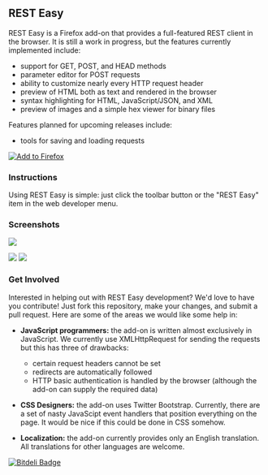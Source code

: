 ## REST Easy

REST Easy is a Firefox add-on that provides a full-featured REST client in the browser.
It is still a work in progress, but the features currently implemented include:

 - support for GET, POST, and HEAD methods
 - parameter editor for POST requests
 - ability to customize nearly every HTTP request header
 - preview of HTML both as text and rendered in the browser
 - syntax highlighting for HTML, JavaScript/JSON, and XML
 - preview of images and a simple hex viewer for binary files

Features planned for upcoming releases include:

 - tools for saving and loading requests

[![Add to Firefox](http://i.stack.imgur.com/JE1T5.png)](https://addons.mozilla.org/en-US/firefox/addon/rest-easy/)

### Instructions

Using REST Easy is simple: just click the toolbar button or the "REST Easy" item in the web developer menu.

### Screenshots

[![](http://i.stack.imgur.com/yADPd.png)](http://i.stack.imgur.com/Ad3Uf.png)

[![](http://i.stack.imgur.com/W8EU5.png)](http://i.stack.imgur.com/iZUX3.png)
[![](http://i.stack.imgur.com/ZVsox.png)](http://i.stack.imgur.com/o127F.png)


### Get Involved

Interested in helping out with REST Easy development?
We'd love to have you contribute!
Just fork this repository, make your changes, and submit a pull request.
Here are some of the areas we would like some help in:

 - **JavaScript programmers:** the add-on is written almost exclusively in JavaScript.
   We currently use XMLHttpRequest for sending the requests but this has three of drawbacks:

    - certain request headers cannot be set
    - redirects are automatically followed
    - HTTP basic authentication is handled by the browser (although the add-on can supply the required data)

 - **CSS Designers:** the add-on uses Twitter Bootstrap.
   Currently, there are a set of nasty JavaScipt event handlers that position everything on the page.
   It would be nice if this could be done in CSS somehow.

 - **Localization:** the add-on currently provides only an English translation.
   All translations for other languages are welcome.

[![Bitdeli Badge](https://d2weczhvl823v0.cloudfront.net/nathan-osman/rest-easy/trend.png)](https://bitdeli.com/free "Bitdeli Badge")
